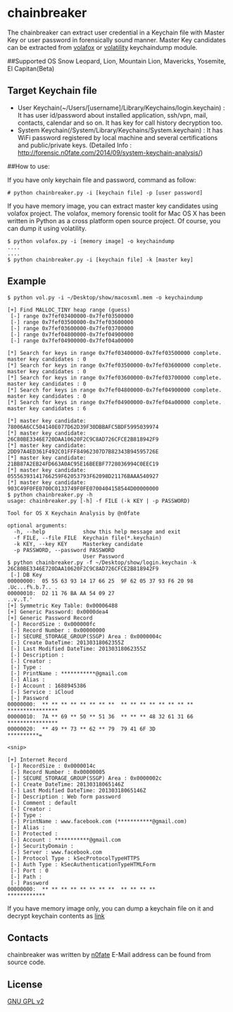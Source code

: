 chainbreaker
============

The chainbreaker can extract user credential in a Keychain file with Master Key or user password in forensically sound manner.
Master Key candidates can be extracted from [volafox](https://github.com/n0fate/volafox) or [volatility](https://github.com/volatilityfoundation/volatility) keychaindump module.

##Supported OS
Snow Leopard, Lion, Mountain Lion, Mavericks, Yosemite, El Capitan(Beta)

## Target Keychain file
* User Keychain(~/Users/[username]/Library/Keychains/login.keychain) : It has user id/password about installed application, ssh/vpn, mail, contacts, calendar and so on. It has key for call history decryption too.
* System Keychain(/System/Library/Keychains/System.keychain) : It has WiFi password registered by local machine and several certifications and public/private keys. (Detailed Info : http://forensic.n0fate.com/2014/09/system-keychain-analysis/)

##How to use:

If you have only keychain file and password, command as follow:

    # python chainbreaker.py -i [keychain file] -p [user password]


If you have memory image, you can extract master key candidates using volafox project. The volafox, memory forensic toolit for Mac OS X has been written in Python as a cross platform open source project. Of course, you can dump it using volatility.

    $ python volafox.py -i [memory image] -o keychaindump
    ....
    ....
    $ python chainbreaker.py -i [keychain file] -k [master key]


## Example
    $ python vol.py -i ~/Desktop/show/macosxml.mem -o keychaindump
    
    [+] Find MALLOC_TINY heap range (guess)
     [-] range 0x7fef03400000-0x7fef03500000
     [-] range 0x7fef03500000-0x7fef03600000
     [-] range 0x7fef03600000-0x7fef03700000
     [-] range 0x7fef04800000-0x7fef04900000
     [-] range 0x7fef04900000-0x7fef04a00000
    
    [*] Search for keys in range 0x7fef03400000-0x7fef03500000 complete. master key candidates : 0
    [*] Search for keys in range 0x7fef03500000-0x7fef03600000 complete. master key candidates : 0
    [*] Search for keys in range 0x7fef03600000-0x7fef03700000 complete. master key candidates : 0
    [*] Search for keys in range 0x7fef04800000-0x7fef04900000 complete. master key candidates : 0
    [*] Search for keys in range 0x7fef04900000-0x7fef04a00000 complete. master key candidates : 6
    
    [*] master key candidate: 78006A6CC504140E077D62D39F30DBBAFC5BDF5995039974
    [*] master key candidate: 26C80BE3346E720DAA10620F2C9C8AD726CFCE2B818942F9
    [*] master key candidate: 2DD97A4ED361F492C01FFF84962307D7B82343B94595726E
    [*] master key candidate: 21BB87A2EB24FD663A0AC95E16BEEBF7728036994C0EEC19
    [*] master key candidate: 05556393141766259F62053793F62098D21176BAAA540927
    [*] master key candidate: 903C49F0FE0700C0133749F0FE0700404158544D00000000
    $ python chainbreaker.py -h
    usage: chainbreaker.py [-h] -f FILE (-k KEY | -p PASSWORD)
    
    Tool for OS X Keychain Analysis by @n0fate
    
    optional arguments:
      -h, --help            show this help message and exit
      -f FILE, --file FILE  Keychain file(*.keychain)
      -k KEY, --key KEY     Masterkey candidate
      -p PASSWORD, --password PASSWORD
                            User Password 
    $ python chainbreaker.py -f ~/Desktop/show/login.keychain -k 26C80BE3346E720DAA10620F2C9C8AD726CFCE2B818942F9
     [-] DB Key
    00000000:  05 55 63 93 14 17 66 25  9F 62 05 37 93 F6 20 98  .Uc...f%.b.7.. .
    00000010:  D2 11 76 BA AA 54 09 27                                                   ..v..T.'
    [+] Symmetric Key Table: 0x00006488
    [+] Generic Password: 0x0000dea4
    [+] Generic Password Record
     [-] RecordSize : 0x000000fc
     [-] Record Number : 0x00000000
     [-] SECURE_STORAGE_GROUP(SSGP) Area : 0x0000004c
     [-] Create DateTime: 20130318062355Z
     [-] Last Modified DateTime: 20130318062355Z
     [-] Description : 
     [-] Creator : 
     [-] Type : 
     [-] PrintName : ***********@gmail.com
     [-] Alias : 
     [-] Account : 1688945386
     [-] Service : iCloud
     [-] Password
    00000000:  ** ** ** ** ** ** ** **  ** ** ** ** ** ** ** **  ****************
    00000010:  7A ** 69 ** 50 ** 51 36  ** ** ** 48 32 61 31 66  ****************
    00000020:  ** 49 ** 73 ** 62 ** 79  79 41 6F 3D              **********=
    
    <snip>
    
    [+] Internet Record
     [-] RecordSize : 0x0000014c
     [-] Record Number : 0x00000005
     [-] SECURE_STORAGE_GROUP(SSGP) Area : 0x0000002c
     [-] Create DateTime: 20130318065146Z
     [-] Last Modified DateTime: 20130318065146Z
     [-] Description : Web form password
     [-] Comment : default
     [-] Creator : 
     [-] Type : 
     [-] PrintName : www.facebook.com (***********@gmail.com)
     [-] Alias : 
     [-] Protected : 
     [-] Account : ***********@gmail.com
     [-] SecurityDomain : 
     [-] Server : www.facebook.com
     [-] Protocol Type : kSecProtocolTypeHTTPS
     [-] Auth Type : kSecAuthenticationTypeHTMLForm
     [-] Port : 0
     [-] Path : 
     [-] Password
    00000000:  ** ** ** ** ** ** ** **  ** ** ** **              ************

If you have memory image only, you can dump a keychain file on it and decrypt keychain contents as [link](https://gist.github.com/n0fate/790428d408d54b910956)


## Contacts
chainbreaker was written by [n0fate](http://twitter.com/n0fate)
E-Mail address can be found from source code.

## License
[GNU GPL v2](http://www.gnu.org/licenses/old-licenses/gpl-2.0.html)
